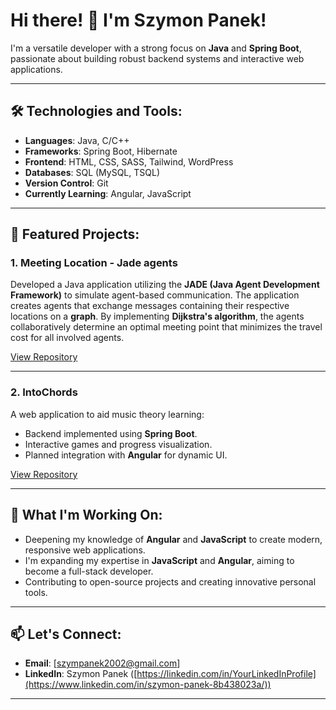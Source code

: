 # Hi there! 👋 I'm Szymon Panek!

I'm a versatile developer with a strong focus on **Java** and **Spring Boot**, passionate about building robust backend systems and interactive web applications.

---

## 🛠️ Technologies and Tools:
- **Languages**: Java, C/C++
- **Frameworks**: Spring Boot, Hibernate
- **Frontend**: HTML, CSS, SASS, Tailwind, WordPress
- **Databases**: SQL (MySQL, TSQL)
- **Version Control**: Git
- **Currently Learning**: Angular, JavaScript

---

## 🌟 Featured Projects:
### 1. **Meeting Location - Jade agents**  
Developed a Java application utilizing the **JADE (Java Agent Development Framework)** to simulate agent-based communication.
The application creates agents that exchange messages containing their respective locations on a **graph**.
By implementing **Dijkstra's algorithm**, the agents collaboratively determine an optimal meeting point that minimizes the travel cost for all involved agents.

[View Repository](https://github.com/szymekpanek/MeetingLocationJade)

---

### 2. **IntoChords**  
A web application to aid music theory learning:  
- Backend implemented using **Spring Boot**.  
- Interactive games and progress visualization.  
- Planned integration with **Angular** for dynamic UI.

[View Repository](https://github.com/szymekpanek/intochords-spring-app)

---

## 🚀 What I'm Working On:
- Deepening my knowledge of **Angular** and **JavaScript** to create modern, responsive web applications.  
- I'm expanding my expertise in **JavaScript** and **Angular**, aiming to become a full-stack developer.
- Contributing to open-source projects and creating innovative personal tools.

---

## 📫 Let's Connect:
- **Email**: [szympanek2002@gmail.com]  
- **LinkedIn**: Szymon Panek ([https://linkedin.com/in/YourLinkedInProfile](https://www.linkedin.com/in/szymon-panek-8b438023a/))

---

